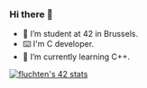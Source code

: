 ### Hi there 👋

- 🔭 I’m student at 42 in Brussels.
- ⌨️ I'm C developer.
- 🌱 I’m currently learning C++.

[![fluchten's 42 stats](https://badge42.vercel.app/api/v2/cla9eqlvf00400hldz1007lol/stats?cursusId=21&coalitionId=53)](https://github.com/JaeSeoKim/badge42)
